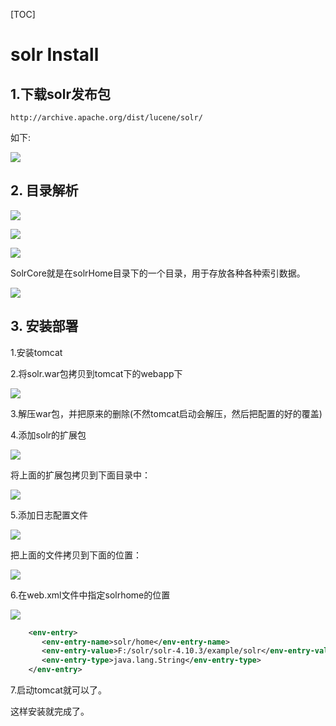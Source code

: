 [TOC]

# solr Install

## 1.下载solr发布包

```shell
http://archive.apache.org/dist/lucene/solr/
```

如下:

![](../../image/solr/1.png)

## 2. 目录解析

![](../../image/solr/solr-dir.png)

![](../../image/solr/3.png)

![](../../image/solr/4.png)

SolrCore就是在solrHome目录下的一个目录，用于存放各种各种索引数据。

![](../../image/solr/10.png)

## 3. 安装部署

1.安装tomcat

2.将solr.war包拷贝到tomcat下的webapp下

![](../../image/solr/2.png)

3.解压war包，并把原来的删除(不然tomcat启动会解压，然后把配置的好的覆盖)

4.添加solr的扩展包

![](../../image/solr/5.png)

将上面的扩展包拷贝到下面目录中：

![](../../image/solr/6.png)

5.添加日志配置文件

![](../../image/solr/7.png)

把上面的文件拷贝到下面的位置：

![](../../image/solr/8.png)

6.在web.xml文件中指定solrhome的位置

![](../../image/solr/9.png)

```xml
    <env-entry>
       <env-entry-name>solr/home</env-entry-name>
       <env-entry-value>F:/solr/solr-4.10.3/example/solr</env-entry-value>
       <env-entry-type>java.lang.String</env-entry-type>
    </env-entry>

```

7.启动tomcat就可以了。

这样安装就完成了。